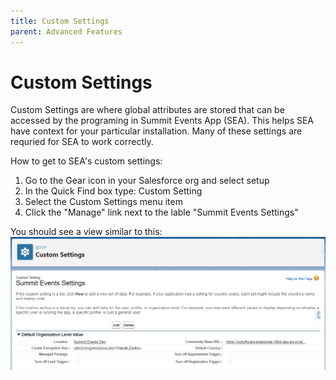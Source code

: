 ```yaml
---
title: Custom Settings
parent: Advanced Features
---
```


# Custom Settings

Custom Settings are where global attributes are stored that can be accessed by the programing in Summit Events App (SEA). This helps SEA have context for your particular installation. Many of these settings are requried for SEA to work correctly.

How to get to SEA's custom settings:

1. Go to the Gear icon in your Salesforce org and select setup
2. In the Quick Find box type: Custom Setting
3. Select the Custom Settings menu item
4. Click the "Manage" link next to the lable "Summit Events Settings"

You should see a view similar to this:
![Summit Events Custom Setting](images/Custom-Settings_SEA.png)

